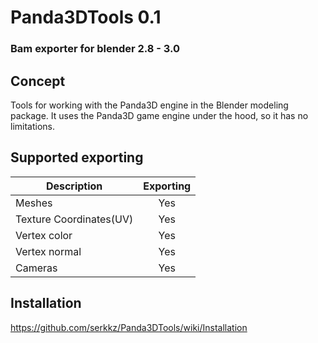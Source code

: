 # Panda3DTools 0.1

### Bam exporter for blender 2.8 - 3.0

## Concept
Tools for working with the Panda3D engine in the Blender modeling package.
It uses the Panda3D game engine under the hood, so it has no limitations.

<!-- ![Image alt](https://github.com/serkkz/res/blob/master/diagram.png)-->

## Supported exporting
| Description            | Exporting  | 
|------------------------|:----------:|
| Meshes                 | Yes        |
| Texture Coordinates(UV)| Yes        |
| Vertex color           | Yes        |
| Vertex normal          | Yes        |
| Cameras                | Yes        |


## Installation
https://github.com/serkkz/Panda3DTools/wiki/Installation
